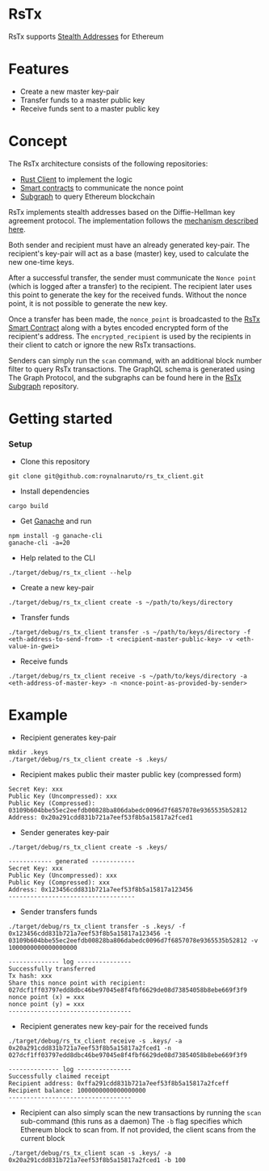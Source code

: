 # RsTx
RsTx supports [Stealth Addresses](https://www.investopedia.com/terms/s/stealth-address-cryptocurrency.asp) for Ethereum

# Features
* Create a new master key-pair
* Transfer funds to a master public key
* Receive funds sent to a master public key

# Concept
The RsTx architecture consists of the following repositories:
* [Rust Client](https://github.com/roynalnaruto/rs_tx_client) to implement the logic
* [Smart contracts](https://github.com/roynalnaruto/rs_tx_contracts) to communicate the nonce point
* [Subgraph](https://github.com/roynalnaruto/rs_tx_subgraph) to query Ethereum blockchain

RsTx implements stealth addresses based on the Diffie-Hellman key agreement protocol. The implementation follows the [mechanism described here](https://en.bitcoin.it/wiki/ECDH_address).

Both sender and recipient must have an already generated key-pair. The recipient's key-pair will act as a base (master) key, used to calculate the new one-time keys.

After a successful transfer, the sender must communicate the `Nonce point` (which is logged after a transfer) to the recipient. The recipient later uses this point to generate the key for the received funds. Without the nonce point, it is not possible to generate the new key.

Once a transfer has been made, the `nonce_point` is broadcasted to the [RsTx Smart Contract](https://github.com/roynalnaruto/rs_tx_contracts) along with a bytes encoded encrypted form of the recipient's address. The `encrypted_recipient` is used by the recipients in their client to catch or ignore the new RsTx transactions.

Senders can simply run the `scan` command, with an additional block number filter to query RsTx transactions. The GraphQL schema is generated using The Graph Protocol, and the subgraphs can be found here in the [RsTx Subgraph](https://github.com/roynalnaruto/rs_tx_subgraph) repository.

# Getting started
### Setup
* Clone this repository
```
git clone git@github.com:roynalnaruto/rs_tx_client.git
```
* Install dependencies
```
cargo build
```
* Get [Ganache](https://github.com/trufflesuite/ganache-cli) and run
```
npm install -g ganache-cli
ganache-cli -a=20
```
* Help related to the CLI
```
./target/debug/rs_tx_client --help
```
* Create a new key-pair
```
./target/debug/rs_tx_client create -s ~/path/to/keys/directory
```
* Transfer funds
```
./target/debug/rs_tx_client transfer -s ~/path/to/keys/directory -f <eth-address-to-send-from> -t <recipient-master-public-key> -v <eth-value-in-gwei>
```
* Receive funds
```
./target/debug/rs_tx_client receive -s ~/path/to/keys/directory -a <eth-address-of-master-key> -n <nonce-point-as-provided-by-sender>
```

# Example
* Recipient generates key-pair
```
mkdir .keys
./target/debug/rs_tx_client create -s .keys/
```
* Recipient makes public their master public key (compressed form)
```
Secret Key: xxx
Public Key (Uncompressed): xxx
Public Key (Compressed): 03109b604bbe55ec2eefdb00828ba806dabedc0096d7f6857078e9365535b52812
Address: 0x20a291cdd831b721a7eef53f8b5a15817a2fced1
```
* Sender generates key-pair
```
./target/debug/rs_tx_client create -s .keys/

------------ generated ------------
Secret Key: xxx
Public Key (Uncompressed): xxx
Public Key (Compressed): xxx
Address: 0x123456cdd831b721a7eef53f8b5a15817a123456
-----------------------------------
```
* Sender transfers funds
```
./target/debug/rs_tx_client transfer -s .keys/ -f 0x123456cdd831b721a7eef53f8b5a15817a123456 -t 03109b604bbe55ec2eefdb00828ba806dabedc0096d7f6857078e9365535b52812 -v 1000000000000000000

-------------- log ---------------
Successfully transferred
Tx hash: xxx
Share this nonce point with recipient: 027dcf1ff03797edd8dbc46be97045e8f4fbf6629de08d73854058b8ebe669f3f9
nonce point (x) = xxx
nonce point (y) = xxx
----------------------------------
```
* Recipient generates new key-pair for the received funds
```
./target/debug/rs_tx_client receive -s .keys/ -a 0x20a291cdd831b721a7eef53f8b5a15817a2fced1 -n 027dcf1ff03797edd8dbc46be97045e8f4fbf6629de08d73854058b8ebe669f3f9

-------------- log ---------------
Successfully claimed receipt
Recipient address: 0xffa291cdd831b721a7eef53f8b5a15817a2fceff
Recipient balance: 1000000000000000000
----------------------------------
```
* Recipient can also simply scan the new transactions by running the `scan` sub-command (this runs as a daemon)
The `-b` flag specifies which Ethereum block to scan from. If not provided, the client scans from the current block
```
./target/debug/rs_tx_client scan -s .keys/ -a 0x20a291cdd831b721a7eef53f8b5a15817a2fced1 -b 100
```
